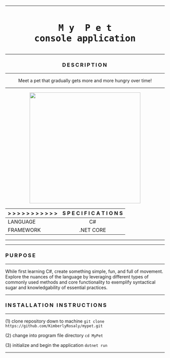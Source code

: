 <!-- ----------------------------------------------------------------------HEADING -->

<hr />  

<pre><h1 align="center">M y  P e t<br>console application</h1></pre>

<!-- -------------------------------------------------------------------DESCRIPTION -->

<hr />

<h3 align="center" style="letter-spacing: 3px;">DESCRIPTION</h3>

<hr />

<center>Meet a pet that gradually gets more and more hungry over time!</center>

<!-- -------------------------------------------------------------------------DEMO -->

<hr />  

<div align="center">

<img src="MyPet0\assets\mypetdemo0.gif" height="350">

</div> 

<!-- -------------------------------------------------------------------------SPECS -->

<center>

| > > > > > > > > > > > | S P E C I F I C A T I O N S |
| :---        |    :----:   |
| LANGUAGE | C# |
| FRAMEWORK | .NET CORE |

</center>

<!-- -----------------------------------------------------------------------PURPOSE -->

<hr />

<hr />

<h3 style="letter-spacing: 3px;">PURPOSE</h3>

<hr />

While first learning C#, create something simple, fun, and full of movement. Explore the nuances of the language by leveraging different types of commonly used methods and core functionality to exemplify syntactical sugar and knowledgability of essential practices.



<!-- ------------------------------------------------------------------INSTALLATION -->

<hr />

<h3 style="letter-spacing: 3px;">INSTALLATION INSTRUCTIONS</h3>

<hr />

(1) clone repository down to machine ```git clone https://github.com/KimberlyRosaly/mypet.git```

(2) change into program file directory ```cd MyPet```

(3) initialize and begin the application ```dotnet run```

<div align="center">

<hr />
